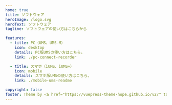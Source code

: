 ```yaml
---
home: true
title: ソフトウェア
heroImage: /logo.svg
heroText: ソフトウェア
tagline: ソフトウェアの使い方はこちらから

features:
  - title: PC（UMS、UMS-M）
    icon: desktop
    details: PC版UMSの使い方はこちら。
    link: ./pc-connect-recorder

  - title: スマホ（iUMS、iUMS+）
    icon: mobile
    details: スマホ版UMSの使い方はこちら。
    link: ./mobile-ums-readme

copyright: false
footer: Theme by <a href="https://vuepress-theme-hope.github.io/v2/" target="_blank">VuePress Theme Hope</a> | MIT Licensed, Copyright © 2019-present Mr.Hope
---
```

